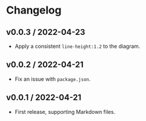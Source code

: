 # Changelog

## v0.0.3 / 2022-04-23

- Apply a consistent `line-height:1.2` to the diagram.

## v0.0.2 / 2022-04-21

- Fix an issue with `package.json`.

## v0.0.1 / 2022-04-21

- First release, supporting Markdown files.
